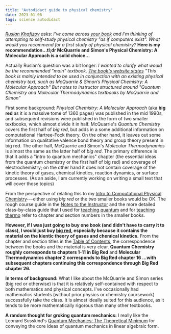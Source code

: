 ```yaml
---
title: "Autodidact guide to physical chemistry"
date: 2023-01-06
tags: science autodidact
---
```


*[Ruslan Khafizov](https://www.linkedin.com/in/ruslankhafizov/) asks:  I've come across [your book](
https://uscibooks.aip.org/books/introduction-to-computational-physical-chemistry/)
and I'm thinking of attempting to self-study physical chemistry "as if computers exist". What would you recommend for a first study of physical chemistry?*  **Here is my recommendation...tl;dr McQuarrie and Simon's Physical Chemistry: A Molecular Approach is a solid choice...**

Actually Ruslan's question was a bit longer:  *I wanted to clarify what would be the recommended "main" textbook.
[The book's website states](https://uscibooks.aip.org/books/introduction-to-computational-physical-chemistry/) "This book is mainly intended to be used in conjunction with an existing physical chemistry text, such as McQuarrie & Simon’s Physical Chemistry: A Molecular Approach"
But notes to instructor structured around "Quantum
Chemistry and Molecular Thermodynamics textbooks by McQuarrie and Simon"*

First some background:  *Physical Chemistry: A Molecular Approach* (aka **big red** as it is a massive tome of 1360 pages) was published in the mid 1990s, and subsequent revisions were published in the form of two smaller textbooks, which almost divide it in half.  McQuarrie's *Quantum Chemistry* covers the first half of *big red*, but adds in a some additional information on computational Hartree-Fock theory.  On the other hand, it leaves out some information on qualitative valence bond theory and group theory present in big red.
The other half, McQuarrie and Simon's *Molecular Thermodynamics* is almost the same as the latter half of *big red*.  The primary difference is that it adds a  "intro to quantum mechanics" chapter (the essential ideas from the quantum chemistry or the first half of big red) and coverage of electrochemistry; on the other hand it does not contain coverage of the kinetic theory of gases, chemical kinetics, reaction dynamics, or surface processes. (As an aside, I am currently working on writing a small text that will cover those topics)

From the perspective of relating this to my [Intro to Computational Physical Chemistry](https://uscibooks.aip.org/books/introduction-to-computational-physical-chemistry/)---either using *big red* or the two smaller books would be OK.  The rough course guide in the [Notes to the Instructor](https://uscibooks.aip.org/wp-content/uploads/Schrier_websiteFM.pdf) and the more detailed class-by-class guide that I used for [teaching quantum](https://uscibooks.aip.org/wp-content/uploads/Quantum-Syllabus-3day.pdf) and for [teaching thermo](https://uscibooks.aip.org/wp-content/uploads/Thermo-Syllabus-3day.pdf) refer to chapter and section numbers in the smaller books.  

**However, if I was just going to buy one book (and didn't have to carry it to class), I would just buy [big red](https://uscibooks.aip.org/books/physical-chemistry-a-molecular-approach/), especially because it contains the material on the kientic theory of gases and chemical kinetics.** From the chapter and section titles in the [Table of Contents](https://uscibooks.aip.org/books/physical-chemistry-a-molecular-approach/), the correspondence between the books and the material is very clear.  **Quantum Chemistry roughly corresponds to chapters 1-11 in Big Red** and  **Molecular Thermodynamics chapter 2 corresponds to Big Red chapter 16 ...with subsequent chapters continuing this correspondence through Big Red chapter 26.**

**In terms of background:**  What I like about the McQuarrie and Simon series (big red or otherwise) is that it is relatively self-contained with respect to both mathematics and physical concepts.  I've occasionally had mathematics students (without prior physics or chemistry coursework) successfully take the class.  It is almost ideally suited for this audience, as it tends to be more mathematically rigorous than many other textbooks.

**A random thought for groking quantum mechanics:** I really like the Leonard Susskind's [Quantum Mechanics: The Theoretical Minimum](https://amzn.to/3ILo32T) for conveying the core ideas of quantum mechanics in linear algebraic form.  





